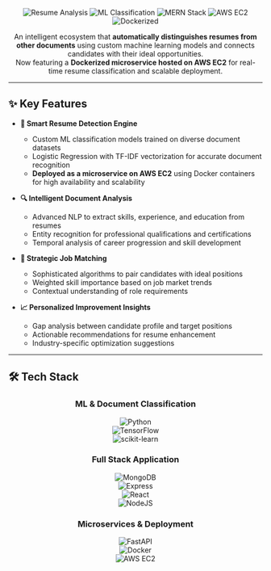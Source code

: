 <div align="center">

![Resume Analysis](https://img.shields.io/badge/AI%20Resume-Analysis-blue?style=for-the-badge&logo=tensorflow)
![ML Classification](https://img.shields.io/badge/ML%20Document-Classification-orange?style=for-the-badge&logo=python)
![MERN Stack](https://img.shields.io/badge/MERN-Stack-green?style=for-the-badge&logo=mongodb)
![AWS EC2](https://img.shields.io/badge/AWS-EC2-FF9900?style=for-the-badge&logo=amazonaws&logoColor=white)
![Dockerized](https://img.shields.io/badge/Dockerized-Microservice-blue?style=for-the-badge&logo=docker)

</div>

<p align="center">
An intelligent ecosystem that <b>automatically distinguishes resumes from other documents</b> using custom machine learning models and connects candidates with their ideal opportunities.<br>
Now featuring a <b>Dockerized microservice hosted on AWS EC2</b> for real-time resume classification and scalable deployment.
</p>

---

## ✨ Key Features

- **📝 Smart Resume Detection Engine** 
  - Custom ML classification models trained on diverse document datasets
  - Logistic Regression with TF-IDF vectorization for accurate document recognition
  - **Deployed as a microservice on AWS EC2** using Docker containers for high availability and scalability

- **🔍 Intelligent Document Analysis**
  - Advanced NLP to extract skills, experience, and education from resumes
  - Entity recognition for professional qualifications and certifications
  - Temporal analysis of career progression and skill development

- **🔄 Strategic Job Matching**
  - Sophisticated algorithms to pair candidates with ideal positions
  - Weighted skill importance based on job market trends
  - Contextual understanding of role requirements

- **📈 Personalized Improvement Insights**
  - Gap analysis between candidate profile and target positions
  - Actionable recommendations for resume enhancement
  - Industry-specific optimization suggestions

---

## 🛠️ Tech Stack

<div align="center">

### ML & Document Classification  
![Python](https://img.shields.io/badge/Python-3776AB?style=for-the-badge&logo=python&logoColor=white)  
![TensorFlow](https://img.shields.io/badge/TensorFlow-FF6F00?style=for-the-badge&logo=tensorflow&logoColor=white)  
![scikit-learn](https://img.shields.io/badge/scikit--learn-F7931E?style=for-the-badge&logo=scikit-learn&logoColor=white)

### Full Stack Application  
![MongoDB](https://img.shields.io/badge/MongoDB-4EA94B?style=for-the-badge&logo=mongodb&logoColor=white)  
![Express](https://img.shields.io/badge/Express-000000?style=for-the-badge&logo=express&logoColor=white)  
![React](https://img.shields.io/badge/React-61DAFB?style=for-the-badge&logo=react&logoColor=black)  
![NodeJS](https://img.shields.io/badge/Node.js-339933?style=for-the-badge&logo=nodedotjs&logoColor=white)

### Microservices & Deployment  
![FastAPI](https://img.shields.io/badge/FastAPI-009688?style=for-the-badge&logo=fastapi&logoColor=white)  
![Docker](https://img.shields.io/badge/Docker-2496ED?style=for-the-badge&logo=docker&logoColor=white)  
![AWS EC2](https://img.shields.io/badge/Hosted%20on-AWS%20EC2-FF9900?style=for-the-badge&logo=amazonaws&logoColor=white)

</div>
